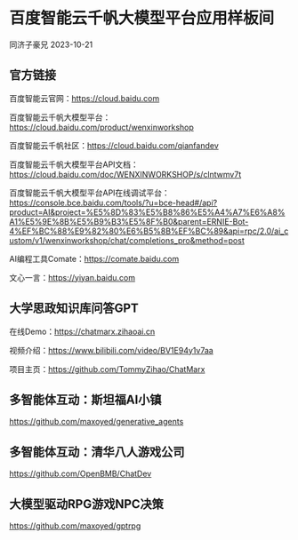 # 百度智能云千帆大模型平台应用样板间

同济子豪兄 2023-10-21

## 官方链接

百度智能云官网：https://cloud.baidu.com

百度智能云千帆大模型平台：https://cloud.baidu.com/product/wenxinworkshop

百度智能云千帆社区：https://cloud.baidu.com/qianfandev

百度智能云千帆大模型平台API文档：https://cloud.baidu.com/doc/WENXINWORKSHOP/s/clntwmv7t

百度智能云千帆大模型平台API在线调试平台：https://console.bce.baidu.com/tools/?u=bce-head#/api?product=AI&project=%E5%8D%83%E5%B8%86%E5%A4%A7%E6%A8%A1%E5%9E%8B%E5%B9%B3%E5%8F%B0&parent=ERNIE-Bot-4%EF%BC%88%E9%82%80%E6%B5%8B%EF%BC%89&api=rpc/2.0/ai_custom/v1/wenxinworkshop/chat/completions_pro&method=post

AI编程工具Comate：https://comate.baidu.com

文心一言：https://yiyan.baidu.com

## 大学思政知识库问答GPT

在线Demo：https://chatmarx.zihaoai.cn

视频介绍：https://www.bilibili.com/video/BV1E94y1v7aa

项目主页：https://github.com/TommyZihao/ChatMarx

## 多智能体互动：斯坦福AI小镇

https://github.com/maxoyed/generative_agents

## 多智能体互动：清华八人游戏公司

https://github.com/OpenBMB/ChatDev

## 大模型驱动RPG游戏NPC决策

https://github.com/maxoyed/gptrpg
